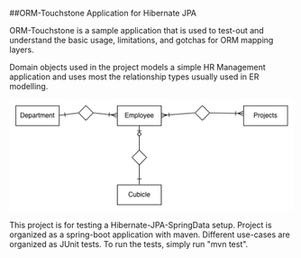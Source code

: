 

##ORM-Touchstone Application for Hibernate JPA

ORM-Touchstone is a sample application that is used to test-out and understand the basic usage, limitations, and gotchas for ORM mapping
layers.

Domain objects used in the project models a simple HR Management application and uses most the relationship types usually used in ER modelling.

![ER-Diagram](https://raw.githubusercontent.com/prasanthr/orm-touchstone-jpa/master/doc/ER-diagram.png)


This project is for testing a Hibernate-JPA-SpringData setup. Project is organized as a spring-boot application with maven.
Different use-cases are organized as JUnit tests. To run the tests, simply run "mvn test".
 